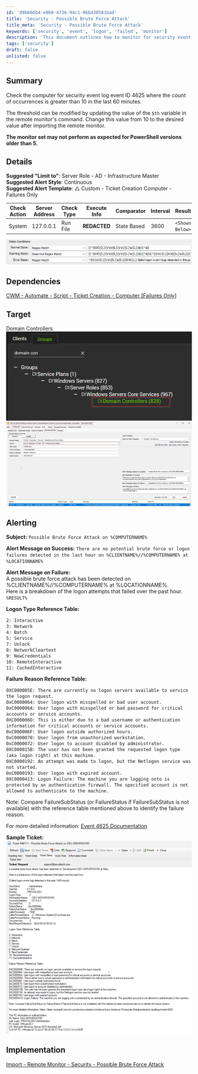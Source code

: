 ```yaml
---
id: 'd9b666b4-e0b0-4736-94c1-06b430581bad'
title: 'Security - Possible Brute Force Attack'
title_meta: 'Security - Possible Brute Force Attack'
keywords: ['security', 'event', 'logon', 'failed', 'monitor']
description: 'This document outlines how to monitor for security event log event ID 4625, specifically checking for failed logon attempts where the occurrence count exceeds a specified threshold within the last 60 minutes. It includes details on modifying thresholds, alerting, and dependencies for effective monitoring.'
tags: ['security']
draft: false
unlisted: false
---
```


## Summary

Check the computer for security event log event ID 4625 where the count of occurrences is greater than 10 in the last 60 minutes.

The threshold can be modified by updating the value of the `$th` variable in the remote monitor's command. Change this value from 10 to the desired value after importing the remote monitor.

**The monitor set may not perform as expected for PowerShell versions older than 5.**

## Details

**Suggested "Limit to"**: Server Role - AD - Infrastructure Master  
**Suggested Alert Style**: Continuous  
**Suggested Alert Template**: △ Custom - Ticket Creation Computer - Failures Only  

| Check Action | Server Address | Check Type | Execute Info | Comparator | Interval | Result          |
|--------------|----------------|------------|---------------|------------|----------|------------------|
| System       | 127.0.0.1      | Run File   | **REDACTED**    | State Based | 3600     | `<Shown Below>`   |

![Image](../../../static/img/SEC---Endpoint-Protection--Security---Possible-Brute-Force-Attack/image_1.png)


## Dependencies

[CWM - Automate - Script - Ticket Creation - Computer [Failures Only]](<../scripts/Ticket%20Creation%20-%20Computer%20Failures%20Only.md>)

## Target

Domain Controllers  
![Image](../../../static/img/SEC---Endpoint-Protection--Security---Possible-Brute-Force-Attack/image_2.png)  
![Image](../../../static/img/SEC---Endpoint-Protection--Security---Possible-Brute-Force-Attack/image_3.png)  

## Alerting

**Subject:** `Possible Brute Force Attack on %COMPUTERNAME%`

**Alert Message on Success:** `There are no potential brute force or logon failures detected in the last hour on %CLIENTNAME%//%COMPUTERNAME% at %LOCATIONNAME%`

**Alert Message on Failure:**  
A possible brute force attack has been detected on %CLIENTNAME%//%COMPUTERNAME% at %LOCATIONNAME%.  
Here is a breakdown of the logon attempts that failed over the past hour.  
`%RESULT%`  

**Logon Type Reference Table:**  
```
2: Interactive
3: Network
4: Batch
5: Service
7: Unlock
8: NetworkCleartext
9: NewCredentials
10: RemoteInteractive
11: CachedInteractive
```

**Failure Reason Reference Table:**  
```
0XC000005E: There are currently no logon servers available to service the logon request.
0xC0000064: User logon with misspelled or bad user account.
0xC000006A: User logon with misspelled or bad password for critical accounts or service accounts.
0XC000006D: This is either due to a bad username or authentication information for critical accounts or service accounts.
0xC000006F: User logon outside authorized hours.
0xC0000070: User logon from unauthorized workstation.
0xC0000072: User logon to account disabled by administrator.
0XC000015B: The user has not been granted the requested logon type (aka logon right) at this machine.
0XC0000192: An attempt was made to logon, but the Netlogon service was not started.
0xC0000193: User logon with expired account.
0XC0000413: Logon Failure: The machine you are logging onto is protected by an authentication firewall. The specified account is not allowed to authenticate to the machine.
```

Note: Compare FailureSubStatus (or FailureStatus if FailureSubStatus is not available) with the reference table mentioned above to identify the failure reason.

For more detailed information: [Event 4625 Documentation](https://learn.microsoft.com/en-us/previous-versions/windows/it-pro/windows-10/security/threat-protection/auditing/event-4625)

**Sample Ticket:**  
![Image](../../../static/img/SEC---Endpoint-Protection--Security---Possible-Brute-Force-Attack/image_4.png)

## Implementation

[Import - Remote Monitor - Security - Possible Brute Force Attack](<./Import%20-%20Remote%20Monitor%20-%20Possible%20Brute%20Force%20Attack.md>)
